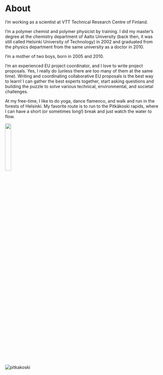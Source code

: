 # About

I’m working as a scientist at VTT Technical Research Centre of Finland.

I’m a polymer chemist and polymer physicist by training. I did my master’s degree at the chemistry department of Aalto University (back then, it was still called Helsinki University of Technology) in 2002 and graduated from the physics department from the same university as a doctor in 2010.

I’m a mother of two boys, born in 2005 and 2010.

I’m an experienced EU project coordinator, and I love to write project proposals. Yes, I really do (unless there are too many of them at the same time). Writing and coordinating collaborative EU proposals is the best way to learn! I can gather the best experts together, start asking questions and building the puzzle to solve various technical, environmental, and societal challenges.

At my free-time, I like to do yoga, dance flamenco, and walk and run in the forests of Helsinki. My favorite route is to run to the Pitkäkoski rapids, where I can have a short (or sometimes long!) break and just watch the water to flow.

<img src="https://makavi.github.io/images/OmaKuvaVTT2.jpg" width="20%" />

![pitkakoski](images/pitkakoski.jpg)
